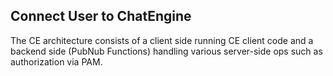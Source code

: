 ## Connect User to ChatEngine

The CE architecture consists of a client side running CE client code and a backend side (PubNub Functions) handling various server-side ops such as authorization via PAM.
